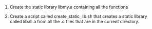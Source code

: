 1. Create the static library libmy.a containing all the functions

2. Create a script called create_static_lib.sh that creates a static library called liball.a from all the .c files that are in the current directory.

